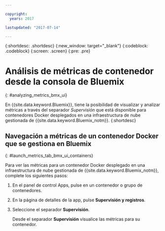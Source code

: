 ```yaml
---

copyright:
  years: 2017

lastupdated: "2017-07-14"

---
```



{:shortdesc: .shortdesc}
{:new_window: target="_blank"}
{:codeblock: .codeblock}
{:screen: .screen}
{:pre: .pre}

# Análisis de métricas de contenedor desde la consola de Bluemix
{: #analyzing_metrics_bmx_ui}

En {{site.data.keyword.Bluemix}}, tiene la posibilidad de visualizar y analizar métricas a través del separador *Supervisión* que está disponible para contenedores Docker desplegados en una infraestructura de nube gestionada de {{site.data.keyword.Bluemix_notm}}.
{:shortdesc}


##  Navegación a métricas de un contenedor Docker que se gestiona en Bluemix
{: #launch_metrics_tab_bmx_ui_containers}

Para ver las métricas para un contenedor Docker desplegado en una infraestructura de nube gestionada de {{site.data.keyword.Bluemix_notm}}, complete los siguientes pasos:

1. En el panel de control Apps, pulse en un contenedor o grupo de contenedores. 
    
2. En la página de detalles de la app, pulse **Supervisión y registros**.

3. Seleccione el separador **Supervisión**.
    
    Desde el separador **Supervisión** visualice las métricas para su contenedor.
